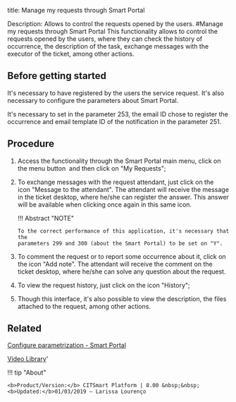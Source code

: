 title: Manage my requests through Smart Portal

Description: Allows to control the requests opened by the users.
#Manage my requests through Smart Portal
This functionality allows to control the requests opened by the users, where they can check the history of occurrence, the description of the task, exchange messages with the executor of the ticket, among other actions.

Before getting started
--------------------------

It's necessary to have registered by the users the service request. It's also
necessary to configure the parameters about Smart Portal.

It's necessary to set in the parameter 253, the email ID chose to register the
occurrence and email template ID of the notification in the parameter 251.

Procedure
-------------

1.  Access the functionality through the Smart Portal main menu, click on the
    menu button  and then click on "My Requests";

2.  To exchange messages with the request attendant, just click on the icon "Message to the attendant".
    The attendant will receive the message in the ticket desktop, where he/she
    can register the answer. This answer will be available when clicking once
    again in this same icon.

    !!! Abstract "NOTE"  

        To the correct performance of this application, it's necessary that the
        parameters 299 and 300 (about the Smart Portal) to be set on "Y".

3.  To comment the request or to report some occurrence about it, click on the
    icon "Add note". The attendant will receive the comment on the ticket desktop, where
    he/she can solve any question about the request.

4.  To view the request history, just click on the icon "History";

5.  Though this interface, it's also possible to view the description, the files
    attached to the request, among other actions.

Related
-----------

[Configure parametrization - Smart Portal](/en-us/citsmart-esp-8/platform-administration/parameters-list/configure-parametrization-smart-portal.html)

<i class='fa fa-youtube-play  fa-2x' style='color:#97ce17;vertical-align: middle;'> </i> [Video Library](https://www.youtube.com/playlist?list=PLB5qK2uzf2RNx1eXRaihDR_bxXjGhgFut)'

!!! tip "About"

    <b>Product/Version:</b> CITSmart Platform | 8.00 &nbsp;&nbsp;
    <b>Updated:</b>01/03/2019 – Larissa Lourenço
